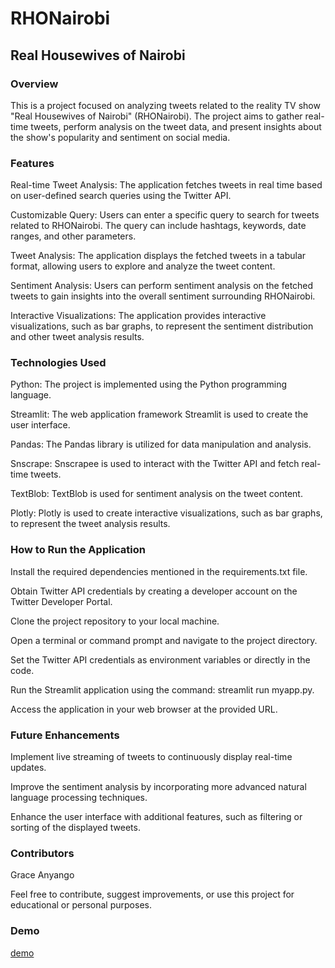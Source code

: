 # RHONairobi

## Real Housewives of Nairobi

### Overview

This is a project focused on analyzing tweets related to the reality TV show "Real Housewives of Nairobi" (RHONairobi). The project aims to gather real-time tweets, perform analysis on the tweet data, and present insights about the show's popularity and sentiment on social media.

### Features

Real-time Tweet Analysis: The application fetches tweets in real time based on user-defined search queries using the Twitter API.

Customizable Query: Users can enter a specific query to search for tweets related to RHONairobi. The query can include hashtags, keywords, date ranges, and other parameters.

Tweet Analysis: The application displays the fetched tweets in a tabular format, allowing users to explore and analyze the tweet content.

Sentiment Analysis: Users can perform sentiment analysis on the fetched tweets to gain insights into the overall sentiment surrounding RHONairobi.

Interactive Visualizations: The application provides interactive visualizations, such as bar graphs, to represent the sentiment distribution and other tweet analysis results.

### Technologies Used

Python: The project is implemented using the Python programming language.

Streamlit: The web application framework Streamlit is used to create the user interface.

Pandas: The Pandas library is utilized for data manipulation and analysis.

Snscrape: Snscrapee is used to interact with the Twitter API and fetch real-time tweets.

TextBlob: TextBlob is used for sentiment analysis on the tweet content.

Plotly: Plotly is used to create interactive visualizations, such as bar graphs, to represent the tweet analysis results.

### How to Run the Application

Install the required dependencies mentioned in the requirements.txt file.

Obtain Twitter API credentials by creating a developer account on the Twitter Developer Portal.

Clone the project repository to your local machine.

Open a terminal or command prompt and navigate to the project directory.

Set the Twitter API credentials as environment variables or directly in the code.

Run the Streamlit application using the command: streamlit run myapp.py.

Access the application in your web browser at the provided URL.

### Future Enhancements

Implement live streaming of tweets to continuously display real-time updates.

Improve the sentiment analysis by incorporating more advanced natural language processing techniques.

Enhance the user interface with additional features, such as filtering or sorting of the displayed tweets.

### Contributors

Grace Anyango

Feel free to contribute, suggest improvements, or use this project for educational or personal purposes.
### Demo
[demo](http://localhost:8501/)
